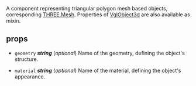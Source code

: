A component representing triangular polygon mesh based objects, corresponding [THREE.Mesh](https://threejs.org/docs/index.html#api/objects/Mesh). Properties of [VglObject3d](vgl-object3d) are also available as mixin. 



## props 
- `geometry` ***string*** (*optional*) 
Name of the geometry, defining the object's structure. 

- `material` ***string*** (*optional*) 
Name of the material, defining the object's appearance. 



